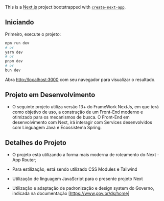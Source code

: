 This is a [Next.js](https://nextjs.org/) project bootstrapped with [`create-next-app`](https://github.com/vercel/next.js/tree/canary/packages/create-next-app).

## Iniciando

Primeiro, execute o projeto:

```bash
npm run dev
# or
yarn dev
# or
pnpm dev
# or
bun dev
```

Abra [http://localhost:3000](http://localhost:3000) com seu navegador para visualizar o resultado.

## Projeto em Desenvolvimento

- O seguinte projeto utiliza versão 13+ do FrameWork NextJs, em que terá como objetivo de uso, a construção de um Front-End moderno e otimizado para os mecanismos de busca. O Front-End em desenvolvimento com Next, irá interagir com Services desenvolvidos com Linguagem Java e Ecossistema Spring.

## Detalhes do Projeto

- O projeto está utilizando a forma mais moderna de roteamento do Next - App Router;

- Para estilização, está sendo utilizado CSS Modules e Tailwind

- Utilização de linguagem JavaScript para o presente projeto Next

- Utilização e adaptação de padronização e design system do Governo, indicada na documentação [https://www.gov.br/ds/home]
